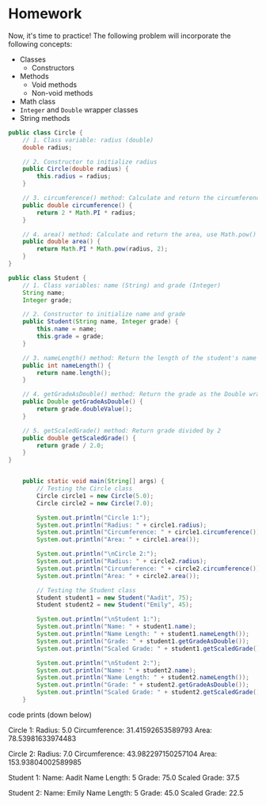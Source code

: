 # Homework
Now, it's time to practice! The following problem will incorporate the following concepts:
- Classes
    - Constructors
- Methods
    - Void methods
    - Non-void methods
- Math class
- `Integer` and `Double` wrapper classes
- String methods


```Java
public class Circle {
    // 1. Class variable: radius (double)
    double radius;

    // 2. Constructor to initialize radius
    public Circle(double radius) {
        this.radius = radius;
    }

    // 3. circumference() method: Calculate and return the circumference
    public double circumference() {
        return 2 * Math.PI * radius;
    }

    // 4. area() method: Calculate and return the area, use Math.pow()
    public double area() {
        return Math.PI * Math.pow(radius, 2);
    }
}

public class Student {
    // 1. Class variables: name (String) and grade (Integer)
    String name;
    Integer grade;

    // 2. Constructor to initialize name and grade
    public Student(String name, Integer grade) {
        this.name = name;
        this.grade = grade;
    }

    // 3. nameLength() method: Return the length of the student's name
    public int nameLength() {
        return name.length();
    }

    // 4. getGradeAsDouble() method: Return the grade as the Double wrapper type
    public Double getGradeAsDouble() {
        return grade.doubleValue();
    }

    // 5. getScaledGrade() method: Return grade divided by 2
    public double getScaledGrade() {
        return grade / 2.0;
    }
}


    public static void main(String[] args) {
        // Testing the Circle class
        Circle circle1 = new Circle(5.0);
        Circle circle2 = new Circle(7.0);

        System.out.println("Circle 1:");
        System.out.println("Radius: " + circle1.radius);
        System.out.println("Circumference: " + circle1.circumference());
        System.out.println("Area: " + circle1.area());

        System.out.println("\nCircle 2:");
        System.out.println("Radius: " + circle2.radius);
        System.out.println("Circumference: " + circle2.circumference());
        System.out.println("Area: " + circle2.area());

        // Testing the Student class
        Student student1 = new Student("Aadit", 75);
        Student student2 = new Student("Emily", 45);

        System.out.println("\nStudent 1:");
        System.out.println("Name: " + student1.name);
        System.out.println("Name Length: " + student1.nameLength());
        System.out.println("Grade: " + student1.getGradeAsDouble());
        System.out.println("Scaled Grade: " + student1.getScaledGrade());

        System.out.println("\nStudent 2:");
        System.out.println("Name: " + student2.name);
        System.out.println("Name Length: " + student2.nameLength());
        System.out.println("Grade: " + student2.getGradeAsDouble());
        System.out.println("Scaled Grade: " + student2.getScaledGrade());
    }


```

code prints (down below)

Circle 1:
Radius: 5.0
Circumference: 31.41592653589793
Area: 78.53981633974483

Circle 2:
Radius: 7.0
Circumference: 43.982297150257104
Area: 153.93804002589985

Student 1:
Name: Aadit
Name Length: 5
Grade: 75.0
Scaled Grade: 37.5

Student 2:
Name: Emily
Name Length: 5
Grade: 45.0
Scaled Grade: 22.5


